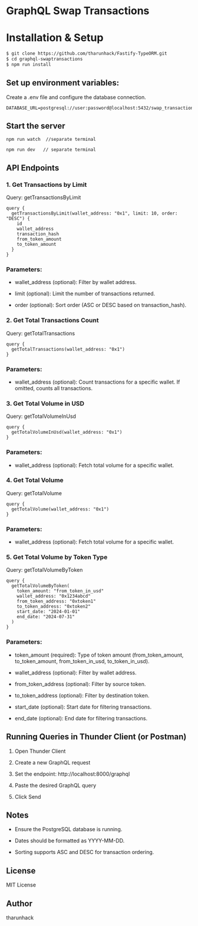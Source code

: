 # GraphQL Swap Transactions
# Installation & Setup

```bash
$ git clone https://github.com/tharunhack/Fastify-TypeORM.git
$ cd graphql-swaptransactions
$ npm run install
```

## Set up environment variables:

Create a .env file and configure the database connection.

```
DATABASE_URL=postgresql://user:password@localhost:5432/swap_transactions
```

## Start the server

```
npm run watch  //separate terminal

npm run dev   // separate terminal
```

## API Endpoints

### 1. Get Transactions by Limit

Query: getTransactionsByLimit

```
query {
  getTransactionsByLimit(wallet_address: "0x1", limit: 10, order: "DESC") {
    id
    wallet_address
    transaction_hash
    from_token_amount
    to_token_amount
  }
}
```

### Parameters:

- wallet_address (optional): Filter by wallet address.

- limit (optional): Limit the number of transactions returned.

- order (optional): Sort order (ASC or DESC based on transaction_hash).

### 2. Get Total Transactions Count

Query: getTotalTransactions

```
query {
  getTotalTransactions(wallet_address: "0x1")
}
```

### Parameters:

- wallet_address (optional): Count transactions for a specific wallet. If omitted, counts all transactions.

### 3. Get Total Volume in USD

Query: getTotalVolumeInUsd

```
query {
  getTotalVolumeInUsd(wallet_address: "0x1")
}
```

### Parameters:

- wallet_address (optional): Fetch total volume for a specific wallet.

### 4. Get Total Volume

Query: getTotalVolume

```
query {
  getTotalVolume(wallet_address: "0x1")
}
```

### Parameters:

- wallet_address (optional): Fetch total volume for a specific wallet.

### 5.  Get Total Volume by Token Type

Query: getTotalVolumeByToken

```
query {
  getTotalVolumeByToken(
    token_amount: "from_token_in_usd"
    wallet_address: "0x1234abcd"
    from_token_address: "0xtoken1"
    to_token_address: "0xtoken2"
    start_date: "2024-01-01"
    end_date: "2024-07-31"
  )
}
```

### Parameters:

- token_amount (required): Type of token amount (from_token_amount, to_token_amount, from_token_in_usd, to_token_in_usd).

- wallet_address (optional): Filter by wallet address.

- from_token_address (optional): Filter by source token.

- to_token_address (optional): Filter by destination token.

- start_date (optional): Start date for filtering transactions.

- end_date (optional): End date for filtering transactions.


## Running Queries in Thunder Client (or Postman)

1. Open Thunder Client

2. Create a new GraphQL request

3. Set the endpoint: http://localhost:8000/graphql

4. Paste the desired GraphQL query

5. Click Send

## Notes

- Ensure the PostgreSQL database is running.

- Dates should be formatted as YYYY-MM-DD.

- Sorting supports ASC and DESC for transaction ordering.

## License
MIT License

## Author
tharunhack